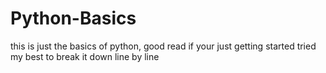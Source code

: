 # Python-Basics
this is just the basics of python, good read if your just getting started tried my best to break it down line by line
